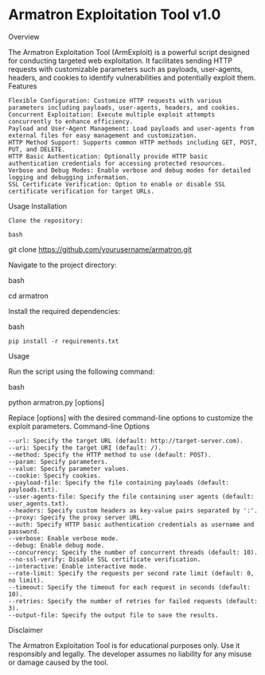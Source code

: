 # Armatron Exploitation Tool v1.0

Overview

The Armatron Exploitation Tool (ArmExploit) is a powerful script designed for conducting targeted web exploitation. It facilitates sending HTTP requests with customizable parameters such as payloads, user-agents, headers, and cookies to identify vulnerabilities and potentially exploit them.
Features

    Flexible Configuration: Customize HTTP requests with various parameters including payloads, user-agents, headers, and cookies.
    Concurrent Exploitation: Execute multiple exploit attempts concurrently to enhance efficiency.
    Payload and User-Agent Management: Load payloads and user-agents from external files for easy management and customization.
    HTTP Method Support: Supports common HTTP methods including GET, POST, PUT, and DELETE.
    HTTP Basic Authentication: Optionally provide HTTP basic authentication credentials for accessing protected resources.
    Verbose and Debug Modes: Enable verbose and debug modes for detailed logging and debugging information.
    SSL Certificate Verification: Option to enable or disable SSL certificate verification for target URLs.

Usage
Installation

    Clone the repository:

    bash

git clone https://github.com/yourusername/armatron.git

Navigate to the project directory:

bash

cd armatron

Install the required dependencies:

bash

    pip install -r requirements.txt

Usage

Run the script using the following command:

bash

python armatron.py [options]

Replace [options] with the desired command-line options to customize the exploit parameters.
Command-line Options

    --url: Specify the target URL (default: http://target-server.com).
    --uri: Specify the target URI (default: /).
    --method: Specify the HTTP method to use (default: POST).
    --param: Specify parameters.
    --value: Specify parameter values.
    --cookie: Specify cookies.
    --payload-file: Specify the file containing payloads (default: payloads.txt).
    --user-agents-file: Specify the file containing user agents (default: user_agents.txt).
    --headers: Specify custom headers as key-value pairs separated by ':'.
    --proxy: Specify the proxy server URL.
    --auth: Specify HTTP basic authentication credentials as username and password.
    --verbose: Enable verbose mode.
    --debug: Enable debug mode.
    --concurrency: Specify the number of concurrent threads (default: 10).
    --no-ssl-verify: Disable SSL certificate verification.
    --interactive: Enable interactive mode.
    --rate-limit: Specify the requests per second rate limit (default: 0, no limit).
    --timeout: Specify the timeout for each request in seconds (default: 10).
    --retries: Specify the number of retries for failed requests (default: 3).
    --output-file: Specify the output file to save the results.

Disclaimer

The Armatron Exploitation Tool is for educational purposes only. Use it responsibly and legally. The developer assumes no liability for any misuse or damage caused by the tool.
